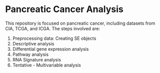 
# Pancreatic Cancer Analysis

This repository is focused on pancreatic cancer, including datasets from CIA, TCGA, and ICGA. The steps involved are:

1. Preprocessing data: Creating SE objects
2. Descriptive analysis
3. Differential gene expression analysis
4. Pathway analysis
5. RNA Signature analysis
6. Tentative - Multivariable analysis



